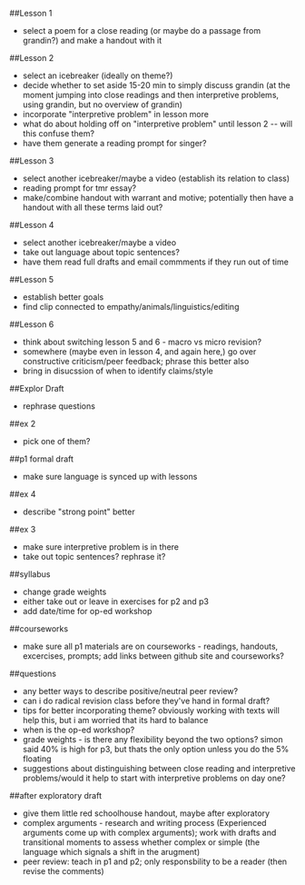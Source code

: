 ##Lesson 1

- select a poem for a close reading (or maybe do a passage from grandin?) and make a handout with it

##Lesson 2

- select an icebreaker (ideally on theme?)
- decide whether to set aside 15-20 min to simply discuss grandin (at the moment jumping into close readings and then interpretive problems, using grandin, but no overview of grandin)
- incorporate "interpretive problem" in lesson more
- what do about holding off on "interpretive problem" until lesson 2 -- will this confuse them?
- have them generate a reading prompt for singer?

##Lesson 3

- select another icebreaker/maybe a video (establish its relation to class)
- reading prompt for tmr essay?
- make/combine handout with warrant and motive; potentially then have a handout with all these terms laid out?  

##Lesson 4

- select another icebreaker/maybe a video
- take out language about topic sentences?
- have them read full drafts and email commments if they run out of time

##Lesson 5
- establish better goals
- find clip connected to empathy/animals/linguistics/editing

##Lesson 6
- think about switching lesson 5 and 6 - macro vs micro revision?
- somewhere (maybe even in lesson 4, and again here,) go over constructive criticism/peer feedback; phrase this better also
- bring in disucssion of when to identify claims/style

##Explor Draft
- rephrase questions

##ex 2
- pick one of them?

##p1 formal draft
- make sure language is synced up with lessons

##ex 4
- describe "strong point" better

##ex 3
- make sure interpretive problem is in there
- take out topic sentences? rephrase it?

##syllabus
- change grade weights
- either take out or leave in exercises for p2 and p3
- add date/time for op-ed workshop

##courseworks
- make sure all p1 materials are on courseworks - readings, handouts, excercises, prompts; add links between github site and courseworks?

##questions
- any better ways to describe positive/neutral peer review?
- can i do radical revision class before they've hand in formal draft?
- tips for better incorporating theme? obviously working with texts will help this, but i am worried that its hard to balance
- when is the op-ed workshop?
- grade weights - is there any flexibility beyond the two options? simon said 40% is high for p3, but thats the only option unless you do the 5% floating
- suggestions about distinguishing between close reading and interpretive problems/would it help to start with interpretive problems on day one?

##after exploratory draft

- give them little red schoolhouse handout, maybe after exploratory 
- complex arguments - research and writing process (Experienced arguments come up with complex arguments); work with drafts and transitional moments to assess whether complex or simple (the language which signals a shift in the arugment) 
- peer review: teach in p1 and p2; only responsbility to be a reader (then revise the comments) 
